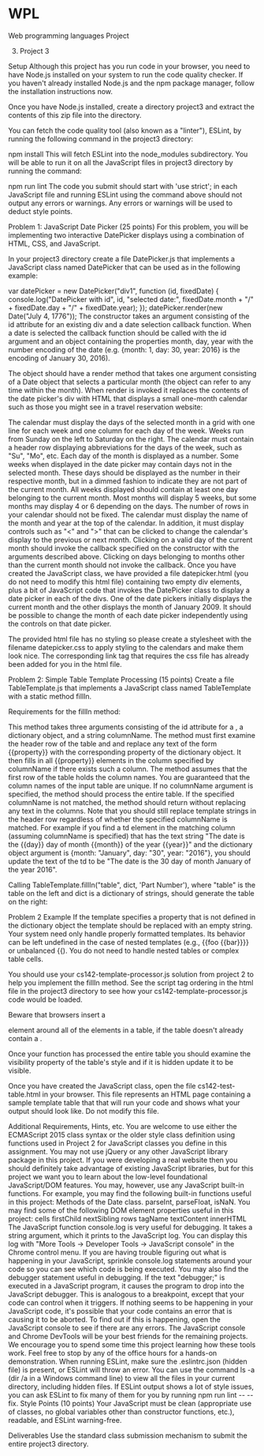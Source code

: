 # WPL
Web programming languages Project

3. Project 3

Setup
Although this project has you run code in your browser, you need to have Node.js installed on your system to run the code quality checker. If you haven't already installed Node.js and the npm package manager, follow the installation instructions now.

Once you have Node.js installed, create a directory project3 and extract the contents of this zip file into the directory.

You can fetch the code quality tool (also known as a "linter"), ESLint, by running the following command in the project3 directory:

npm install
This will fetch ESLint into the node_modules subdirectory. You will be able to run it on all the JavaScript files in project3 directory by running the command:

npm run lint
The code you submit should start with 'use strict'; in each JavaScript file and running ESLint using the command above should not output any errors or warnings. Any errors or warnings will be used to deduct style points.

Problem 1: JavaScript Date Picker (25 points)
For this problem, you will be implementing two interactive DatePicker displays using a combination of HTML, CSS, and JavaScript.

In your project3 directory create a file DatePicker.js that implements a JavaScript class named DatePicker that can be used as in the following example:

var datePicker = new DatePicker("div1", function (id, fixedDate) {
   console.log("DatePicker with id", id,
       "selected date:", fixedDate.month + "/" + fixedDate.day + "/" + fixedDate.year);
});
datePicker.render(new Date("July 4, 1776"));
The constructor takes an argument consisting of the id attribute for an existing div and a date selection callback function. When a date is selected the callback function should be called with the id argument and an object containing the properties month, day, year with the number encoding of the date (e.g. {month: 1, day: 30, year: 2016} is the encoding of January 30, 2016).

The object should have a render method that takes one argument consisting of a Date object that selects a particular month (the object can refer to any time within the month). When render is invoked it replaces the contents of the date picker's div with HTML that displays a small one-month calendar such as those you might see in a travel reservation website:

The calendar must display the days of the selected month in a grid with one line for each week and one column for each day of the week.
Weeks run from Sunday on the left to Saturday on the right. The calendar must contain a header row displaying abbreviations for the days of the week, such as "Su", "Mo", etc.
Each day of the month is displayed as a number.
Some weeks when displayed in the date picker may contain days not in the selected month. These days should be displayed as the number in their respective month, but in a dimmed fashion to indicate they are not part of the current month.
All weeks displayed should contain at least one day belonging to the current month. Most months will display 5 weeks, but some months may display 4 or 6 depending on the days. The number of rows in your calendar should not be fixed.
The calendar must display the name of the month and year at the top of the calendar. In addition, it must display controls such as "<" and ">" that can be clicked to change the calendar's display to the previous or next month.
Clicking on a valid day of the current month should invoke the callback specified on the constructor with the arguments described above. Clicking on days belonging to months other than the current month should not invoke the callback.
Once you have created the JavaScript class, we have provided a file datepicker.html (you do not need to modify this html file) containing two empty div elements, plus a bit of JavaScript code that invokes the DatePicker class to display a date picker in each of the divs. One of the date pickers initially displays the current month and the other displays the month of January 2009. It should be possible to change the month of each date picker independently using the controls on that date picker.

The provided html file has no styling so please create a stylesheet with the filename datepicker.css to apply styling to the calendars and make them look nice. The corresponding link tag that requires the css file has already been added for you in the html file.

Problem 2: Simple Table Template Processing (15 points)
Create a file TableTemplate.js that implements a JavaScript class named TableTemplate with a static method fillIn.

Requirements for the fillIn method:

This method takes three arguments consisting of the id attribute for a <table>, a dictionary object, and a string columnName.
The method must first examine the header row of the table and and replace any text of the form {{property}} with the corresponding property of the dictionary object. It then fills in all {{property}} elements in the column specified by columnName if there exists such a column.
The method assumes that the first row of the table holds the column names. You are guaranteed that the column names of the input table are unique.
If no columnName argument is specified, the method should process the entire table.
If the specified columnName is not matched, the method should return without replacing any text in the columns. Note that you should still replace template strings in the header row regardless of whether the specified columnName is matched.
For example if you find a td element in the matching column (assuming columnName is specified) that has the text string "The date is the {{day}} day of month {{month}} of the year {{year}}" and the dictionary object argument is {month: "January", day: "30", year: "2016"}, you should update the text of the td to be "The date is the 30 day of month January of the year 2016".

Calling TableTemplate.fillIn("table", dict, 'Part Number'), where "table" is the table on the left and dict is a dictionary of strings, should generate the table on the right:

Problem 2 Example
If the template specifies a property that is not defined in the dictionary object the template should be replaced with an empty string. Your system need only handle properly formatted templates. Its behavior can be left undefined in the case of nested templates (e.g., {{foo {{bar}}}} or unbalanced {{). You do not need to handle nested tables or complex table cells.

You should use your cs142-template-processor.js solution from project 2 to help you implement the fillIn method. See the script tag ordering in the html file in the project3 directory to see how your cs142-template-processor.js code would be loaded.

Beware that browsers insert a <tbody> element around all of the <tr> elements in a table, if the table doesn't already contain a <tbody>.

Once your function has processed the entire table you should examine the visibility property of the table's style and if it is hidden update it to be visible.

Once you have created the JavaScript class, open the file cs142-test-table.html in your browser. This file represents an HTML page containing a sample template table that that will run your code and shows what your output should look like. Do not modify this file.

Additional Requirements, Hints, etc.
You are welcome to use either the ECMAScript 2015 class syntax or the older style class definition using functions used in Project 2 for JavaScript classes you define in this assignment.
You may not use jQuery or any other JavaScript library package in this project. If you were developing a real website then you should definitely take advantage of existing JavaScript libraries, but for this project we want you to learn about the low-level foundational JavaScript/DOM features.
You may, however, use any JavaScript built-in functions. For example, you may find the following built-in functions useful in this project:
Methods of the Date class.
parseInt, parseFloat, isNaN.
You may find some of the following DOM element properties useful in this project:
cells
firstChild
nextSibling
rows
tagName
textContent
innerHTML
The JavaScript function console.log is very useful for debugging. It takes a string argument, which it prints to the JavaScript log. You can display this log with "More Tools → Developer Tools → JavaScript console" in the Chrome control menu. If you are having trouble figuring out what is happening in your JavaScript, sprinkle console.log statements around your code so you can see which code is being executed.
You may also find the debugger statement useful in debugging. If the text "debugger;" is executed in a JavaScript program, it causes the program to drop into the JavaScript debugger. This is analogous to a breakpoint, except that your code can control when it triggers.
If nothing seems to be happening in your JavaScript code, it's possible that your code contains an error that is causing it to be aborted. To find out if this is happening, open the JavaScript console to see if there are any errors.
The JavaScript console and Chrome DevTools will be your best friends for the remaining projects. We encourage you to spend some time this project learning how these tools work. Feel free to stop by any of the office hours for a hands-on demonstration.
When running ESLint, make sure the .eslintrc.json (hidden file) is present, or ESLint will throw an error. You can use the command ls -a (dir /a in a Windows command line) to view all the files in your current directory, including hidden files.
If ESLint output shows a lot of style issues, you can ask ESLint to fix many of them for you by running npm run lint -- --fix.
Style Points (10 points)
Your JavaScript must be clean (appropriate use of classes, no global variables other than constructor functions, etc.), readable, and ESLint warning-free.

Deliverables
Use the standard class submission mechanism to submit the entire project3 directory.